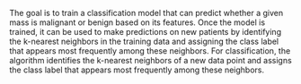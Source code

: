The goal is to train a classification model that can predict whether a given mass is malignant or benign based on its features. Once the model is trained, it can be used to make predictions on new patients by identifying the k-nearest neighbors in the training data and assigning the class label that appears most frequently among these neighbors. For classification, the algorithm identifies the k-nearest neighbors of a new data point and assigns the class label that appears most frequently among these neighbors.

